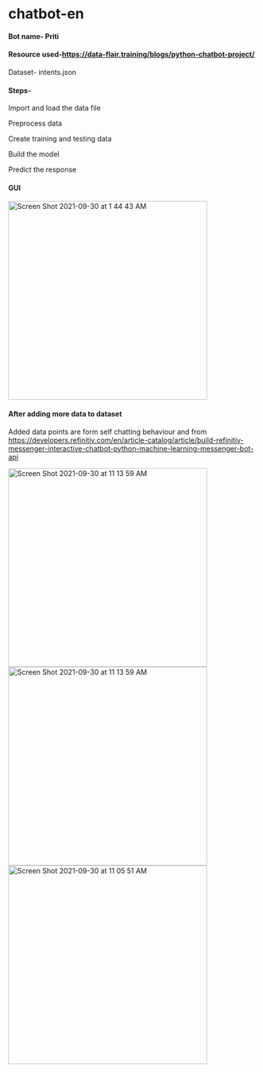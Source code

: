 # chatbot-en
#### Bot name- Priti 
#### Resource used-https://data-flair.training/blogs/python-chatbot-project/

Dataset- intents.json
#### Steps-

Import and load the data file

Preprocess data

Create training and testing data

Build the model

Predict the response

#### GUI
<img width="400" alt="Screen Shot 2021-09-30 at 1 44 43 AM" src="https://user-images.githubusercontent.com/68044440/135401163-0e931df3-d173-44d8-942f-5ff7f5109e8f.png">

#### After adding more data to dataset

Added data points are form self chatting behaviour and from https://developers.refinitiv.com/en/article-catalog/article/build-refinitiv-messenger-interactive-chatbot-python-machine-learning-messenger-bot-api  
     
<img width="400" alt="Screen Shot 2021-09-30 at 11 13 59 AM" src="https://user-images.githubusercontent.com/68044440/135493535-11e937bd-4c37-4d99-bb06-ff418a8a0954.png">

<img width="400" alt="Screen Shot 2021-09-30 at 11 13 59 AM" src="https://user-images.githubusercontent.com/68044440/135493293-dd062b7c-ca3e-4adb-83d7-6ef411c788e0.png">

<img width="400" alt="Screen Shot 2021-09-30 at 11 05 51 AM" src="https://user-images.githubusercontent.com/68044440/135493529-0d9a3790-6b61-499b-bedd-10cb8e158f8e.png">

